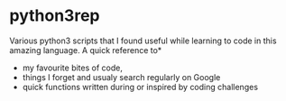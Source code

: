 # python3rep
Various python3 scripts that I found useful while learning to code in this amazing language.
A quick reference to*
   - my favourite bites of code, 
   - things I forget and usualy search regularly on Google 
   - quick functions written during or inspired by coding challenges
